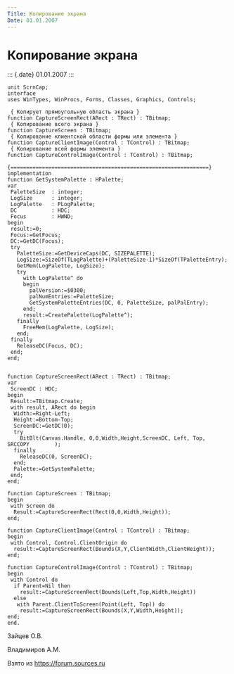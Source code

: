 ```yaml
---
Title: Копирование экрана
Date: 01.01.2007
---
```



Копирование экрана
==================

::: {.date}
01.01.2007
:::

    unit ScrnCap;
    interface
    uses WinTypes, WinProcs, Forms, Classes, Graphics, Controls;
     
     { Копирует прямоугольную область экрана }
    function CaptureScreenRect(ARect : TRect) : TBitmap;
     { Копирование всего экрана }
    function CaptureScreen : TBitmap;
     { Копирование клиентской области формы или элемента }
    function CaptureClientImage(Control : TControl) : TBitmap;
     { Копирование всей формы элемента }
    function CaptureControlImage(Control : TControl) : TBitmap;
     
    {===============================================================}
    implementation
    function GetSystemPalette : HPalette;
    var
     PaletteSize  : integer;
     LogSize      : integer;
     LogPalette   : PLogPalette;
     DC           : HDC;
     Focus        : HWND;
    begin
     result:=0;
     Focus:=GetFocus;
     DC:=GetDC(Focus);
     try
       PaletteSize:=GetDeviceCaps(DC, SIZEPALETTE);
       LogSize:=SizeOf(TLogPalette)+(PaletteSize-1)*SizeOf(TPaletteEntry);
       GetMem(LogPalette, LogSize);
       try
         with LogPalette^ do
         begin
           palVersion:=$0300;
           palNumEntries:=PaletteSize;
           GetSystemPaletteEntries(DC, 0, PaletteSize, palPalEntry);
         end;
         result:=CreatePalette(LogPalette^);
       finally
         FreeMem(LogPalette, LogSize);
       end;
     finally
       ReleaseDC(Focus, DC);
     end;
    end;
     
     
    function CaptureScreenRect(ARect : TRect) : TBitmap;
    var
     ScreenDC : HDC;
    begin
     Result:=TBitmap.Create;
     with result, ARect do begin
      Width:=Right-Left;
      Height:=Bottom-Top;
      ScreenDC:=GetDC(0);
      try
        BitBlt(Canvas.Handle, 0,0,Width,Height,ScreenDC, Left, Top, SRCCOPY        );
      finally
        ReleaseDC(0, ScreenDC);
      end;
      Palette:=GetSystemPalette;
     end;
    end;
     
    function CaptureScreen : TBitmap;
    begin
     with Screen do
      Result:=CaptureScreenRect(Rect(0,0,Width,Height));
    end;
     
    function CaptureClientImage(Control : TControl) : TBitmap;
    begin
     with Control, Control.ClientOrigin do
      result:=CaptureScreenRect(Bounds(X,Y,ClientWidth,ClientHeight));
    end;
     
    function CaptureControlImage(Control : TControl) : TBitmap;
    begin
     with Control do
      if Parent=Nil then
        result:=CaptureScreenRect(Bounds(Left,Top,Width,Height))
      else
       with Parent.ClientToScreen(Point(Left, Top)) do
        result:=CaptureScreenRect(Bounds(X,Y,Width,Height));
    end;
    end.

Зайцев О.В.

Владимиров А.М.

Взято из <https://forum.sources.ru>
